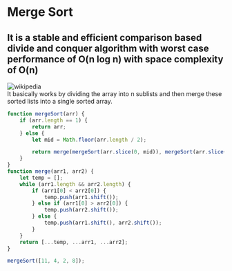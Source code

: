 # Merge Sort

## It is a stable and efficient comparison based divide and conquer algorithm with worst case performance of O(n log n) with space complexity of O(n)

![wikipedia](https://upload.wikimedia.org/wikipedia/commons/c/cc/Merge-sort-example-300px.gif)  
It basically works by dividing the array into n sublists and then merge these sorted lists into a single sorted array.

```javascript
function mergeSort(arr) {
	if (arr.length == 1) {
		return arr;
	} else {
		let mid = Math.floor(arr.length / 2);

		return merge(mergeSort(arr.slice(0, mid)), mergeSort(arr.slice(mid)));
	}
}
function merge(arr1, arr2) {
	let temp = [];
	while (arr1.length && arr2.length) {
		if (arr1[0] < arr2[0]) {
			temp.push(arr1.shift());
		} else if (arr1[0] > arr2[0]) {
			temp.push(arr2.shift());
		} else {
			temp.push(arr1.shift(), arr2.shift());
		}
	}
	return [...temp, ...arr1, ...arr2];
}

mergeSort([11, 4, 2, 8]);
```
